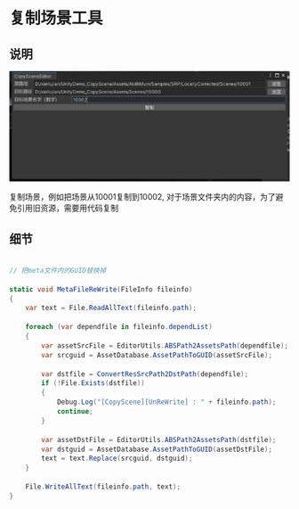 # 复制场景工具

## 说明

![GitHub](https://github.com/xieliujian/UnityDemo_CopyScene/blob/main/Video/1.png?raw=true)

复制场景，例如把场景从10001复制到10002, 对于场景文件夹内的内容，为了避免引用旧资源，需要用代码复制

## 细节

```cs

// 把meta文件内的GUID替换掉

static void MetaFileReWrite(FileInfo fileinfo)
{
    var text = File.ReadAllText(fileinfo.path);

    foreach (var dependfile in fileinfo.dependList)
    {
        var assetSrcFile = EditorUtils.ABSPath2AssetsPath(dependfile);
        var srcguid = AssetDatabase.AssetPathToGUID(assetSrcFile);

        var dstfile = ConvertResSrcPath2DstPath(dependfile);
        if (!File.Exists(dstfile))
        {
            Debug.Log("[CopyScene][UnReWrite] : " + fileinfo.path);
            continue;
        }

        var assetDstFile = EditorUtils.ABSPath2AssetsPath(dstfile);
        var dstguid = AssetDatabase.AssetPathToGUID(assetDstFile);
        text = text.Replace(srcguid, dstguid);
    }

    File.WriteAllText(fileinfo.path, text);
}

```

